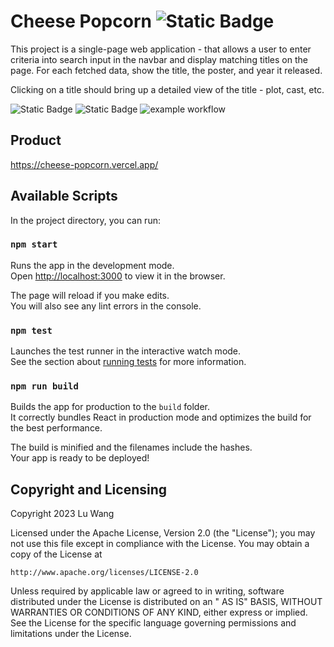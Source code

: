 # Cheese Popcorn ![Static Badge](https://img.shields.io/badge/cheese_popcorn-v1.0.0-orange)

This project is a single-page web application - that allows a user to enter criteria into search input in the navbar and display matching titles on the page. For each fetched data, show the title, the poster, and year it released.

Clicking on a title should bring up a detailed view of the title - plot, cast, etc.

![Static Badge](https://img.shields.io/badge/coverage-100%-blue)
![Static Badge](https://img.shields.io/badge/npm_package-9.8.1-blue)
![example workflow](https://github.com/github/docs/actions/workflows/main.yml/badge.svg)

## Product

https://cheese-popcorn.vercel.app/

## Available Scripts

In the project directory, you can run:

### `npm start`

Runs the app in the development mode.\
Open [http://localhost:3000](http://localhost:3000) to view it in the browser.

The page will reload if you make edits.\
You will also see any lint errors in the console.

### `npm test`

Launches the test runner in the interactive watch mode.\
See the section about [running tests](https://facebook.github.io/create-react-app/docs/running-tests) for more information.

### `npm run build`

Builds the app for production to the `build` folder.\
It correctly bundles React in production mode and optimizes the build for the best performance.

The build is minified and the filenames include the hashes.\
Your app is ready to be deployed!

## Copyright and Licensing

Copyright 2023 Lu Wang

Licensed under the Apache License, Version 2.0 (the "License"); you may not use this file except in compliance with the
License. You may obtain a copy of the License at

    http://www.apache.org/licenses/LICENSE-2.0

Unless required by applicable law or agreed to in writing, software distributed under the License is distributed on an "
AS IS" BASIS, WITHOUT WARRANTIES OR CONDITIONS OF ANY KIND, either express or implied. See the License for the specific
language governing permissions and limitations under the License.

